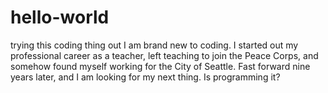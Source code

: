 # hello-world
trying this coding thing out
I am brand new to coding.  I started out my professional career as a teacher, left teaching to join the Peace Corps, and somehow found myself working for the City of Seattle.  Fast forward nine years later, and I am looking for my next thing. Is programming it?
